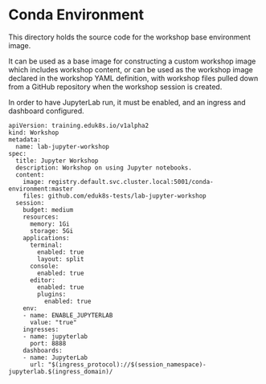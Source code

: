 Conda Environment
=================

This directory holds the source code for the workshop base environment image.

It can be used as a base image for constructing a custom workshop image which
includes workshop content, or can be used as the workshop image declared in the
workshop YAML definition, with workshop files pulled down from a GitHub
repository when the workshop session is created.

In order to have JupyterLab run, it must be enabled, and an ingress and
dashboard configured.

```
apiVersion: training.eduk8s.io/v1alpha2
kind: Workshop
metadata:
  name: lab-jupyter-workshop
spec:
  title: Jupyter Workshop
  description: Workshop on using Jupyter notebooks.
  content:
    image: registry.default.svc.cluster.local:5001/conda-environment:master
    files: github.com/eduk8s-tests/lab-jupyter-workshop
  session:
    budget: medium
    resources:
      memory: 1Gi
      storage: 5Gi
    applications:
      terminal:
        enabled: true
        layout: split
      console:
        enabled: true
      editor:
        enabled: true
        plugins:
          enabled: true
    env:
    - name: ENABLE_JUPYTERLAB
      value: "true"
    ingresses:
    - name: jupyterlab
      port: 8888
    dashboards:
    - name: JupyterLab
      url: "$(ingress_protocol)://$(session_namespace)-jupyterlab.$(ingress_domain)/
```
